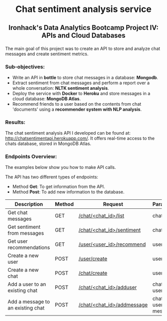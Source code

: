 # <p align="center">Chat sentiment analysis service</p>

## <p align="center">Ironhack's Data Analytics Bootcamp Project IV: APIs and Cloud Databases</p>

The main goal of this project was to create an API to store and analyze chat messages and create sentiment metrics.

### Sub-objectives:

* Write an API in **bottle** to store chat messages in a database: **Mongodb**.
* Extract sentiment from chat messages and perform a report over a whole conversation: **NLTK sentiment analysis**.
* Deploy the service with **Docker** to **Heroku** and store messages in a cloud database: **MongoDB Atlas**.
* Recommend friends to a user based on the contents from chat 'documents' using a **recommender system with NLP analysis**.

### Results:

The chat sentiment analysis API I developed can be found at: http://chatsentimentapi.herokuapp.com/. It offers real-time access to the chats database, stored in MongoDB Atlas.

### Endpoints Overview:

The examples below show you how to make API calls.

The API has two different types of endpoints:
* Method **Get**: To get information from the API.
* Method **Post**: To add new information to the database.

Description | Method | Request | Parameters
----------- | ------ | ------- | --------------
Get chat messages | GET | [/chat/<chat_id>/list](http://chatsentimentapi.herokuapp.com/chat/0/list) | chat_id
Get sentiment from messages | GET | [/chat/<chat_id>/sentiment](http://chatsentimentapi.herokuapp.com/chat/0/sentiment) | chat_id
Get user recommendations | GET | [/user/<user_id>/recommend](http://chatsentimentapi.herokuapp.com/user/0/recommend) | user_id
Create a new user | POST | [/user/create](http://chatsentimentapi.herokuapp.com/user/create) | username
Create a new chat | POST | [/chat/create](http://chatsentimentapi.herokuapp.com/chat/create) | users array
Add a user to an existing chat | POST | [/chat/<chat_id>/adduser](http://chatsentimentapi.herokuapp.com/chat/0/adduser) | chat_id, user_id
Add a message to an existing chat | POST | [/chat/<chat_id>/addmessage](http://chatsentimentapi.herokuapp.com/chat/0/addmessage) | chat_id, user, message


